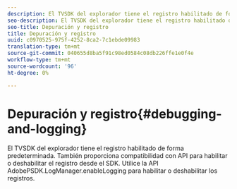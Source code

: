 ```yaml
---
description: El TVSDK del explorador tiene el registro habilitado de forma predeterminada. También proporciona compatibilidad con API para habilitar o deshabilitar el registro desde el SDK. Utilice la API AdobePSDK.LogManager.enableLogging para habilitar o deshabilitar los registros.
seo-description: El TVSDK del explorador tiene el registro habilitado de forma predeterminada. También proporciona compatibilidad con API para habilitar o deshabilitar el registro desde el SDK. Utilice la API AdobePSDK.LogManager.enableLogging para habilitar o deshabilitar los registros.
seo-title: Depuración y registro
title: Depuración y registro
uuid: c0970525-975f-4252-8ca2-7c1ebde09983
translation-type: tm+mt
source-git-commit: 040655d8ba5f91c98ed0584c08db226ffe1e0f4e
workflow-type: tm+mt
source-wordcount: '96'
ht-degree: 0%

---
```



# Depuración y registro{#debugging-and-logging}

El TVSDK del explorador tiene el registro habilitado de forma predeterminada. También proporciona compatibilidad con API para habilitar o deshabilitar el registro desde el SDK. Utilice la API AdobePSDK.LogManager.enableLogging para habilitar o deshabilitar los registros.

